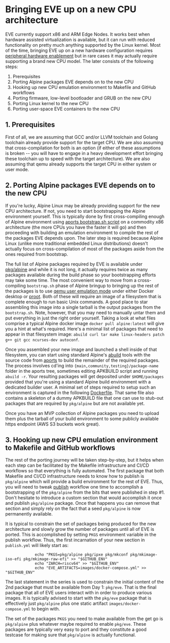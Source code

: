 # Bringing EVE up on a new CPU architecture

EVE currently support x86 and ARM Edge Nodes. It works best when hardware assisted virtualization is available, but it can run with reduced functionality on pretty much anything supported by the Linux kernel. Most of the time, bringing EVE up on a new hardware configuration requires [peripheral hardware enablement](HARDWARE-BRINGUP.md) but in rare cases it may actually require supporting a brand new CPU model. The later consists of the following steps:

1. Prerequisites
2. Porting Alpine packages EVE depends on to the new CPU
3. Hooking up new CPU emulation environment to Makefile and GitHub workflows
4. Porting firmware, low-level bootloader and GRUB on the new CPU
5. Porting Linux kernel to the new CPU
6. Porting user-space EVE containers to the new CPU

## 1. Prerequisites

First of all, we are assuming that GCC and/or LLVM toolchain and Golang toolchain already provide support for the target CPU. We are also assuming that cross-compilation for both is an option (if either of these assumptions is broken -- you will have to engage in a heavy development effort bringing these toolchain up to speed with the target architecture). We are also assuming that qemu already supports the target CPU in either system or user mode.

## 2. Porting Alpine packages EVE depends on to the new CPU

If you're lucky, Alpine Linux may be already providing support for the new CPU architecture. If not, you need to start bootstrapping the Alpine environment yourself. This is typically done by first cross-compiling enough of Alpine environment using [aports bootstrap.sh script](https://github.com/alpinelinux/aports/blob/master/scripts/bootstrap.sh) on a commodity x86 architecture (the more CPUs you have the faster it will go) and then proceeding with building an emulation environment to compile the rest of the packages EVE depends upon. The later step is required because Alpine Linux (unlike more traditional embedded Linux distributions) doesn't actually focus on cross-compilation of most of the packages aside from the ones required from bootstrap.

The full list of Alpine packages required by EVE is available under [pkg/alpine](../pkg/alpine) and while it is not long, it actually requires twice as many packages available during the build phase so your bootstrapping efforts may take some time. The most convenient way to move from a cross-compiling `bootstrap.sh` phase of Alpine bringup to bringing up the rest of the packages is to use [qemu user emulation mode](https://qemu.readthedocs.io/en/latest/user/index.html) under either Docker desktop or [proot](https://proot-me.github.io/). Both of these will require an image of a filesystem that is complete enough to run basic Unix commands. A good place to star assembling this image into a single tarball is the output packages from the `bootstrap.sh`. Note, however, that you may need to manually untar them and put everything in just the right order yourself. Taking a look at what files comprise a typical Alpine docker image `docker pull alpine:latest` will give you a hint at what's required. Here's a minimal list of packages that need to appear in that filesystem image: `abuild curl tar make linux-headers patch g++ git gcc ncurses-dev autoconf`.

Once you assembled your new image and launched a shell inside of that filesystem, you can start using standard Alpine's [abuild](https://wiki.alpinelinux.org/wiki/Abuild_and_Helpers) tools with the source code from [aports](https://github.com/alpinelinux/aports) to build the remainder of the required packages. The process involves cd'ing into `{main,community,testing}/package-name` folder in the aports tree, sometimes editing APKBUILD script and running `abuild -r`. Your resulting packages will get deposited under `$HOME/packages` provided that you're using a standard Alpine build environment with a dedicated builder user. A minimal set of steps required to setup such an environment is captured in the following [Dockerfile](../build-tools/src/scripts/Dockerfile.alpine.bootstrap). That same file also contains a skeleton of a dummy APKBUILD file that one can use to stub-out packages that are required by `pkg/alpine` but are not available yet.

Once you have an MVP collection of Alpine packages you need to upload them plus the tarball of your build environment to some publicly available https endpoint (AWS S3 buckets work great).

## 3. Hooking up new CPU emulation environment to Makefile and GitHub workflows

The rest of the porting journey will be taken step-by-step, but it helps when each step can be facilitated by the Makefile infrastructure and CI/CD workflows so that everything is fully automated. The first package that both Makefile and CI/CD infrastructure needs to know how to publish is `pkg/alpine` which will provide a build environment for the rest of EVE. Thus, you will need to tweak [publish](../.github/workflows/publish.yml) workflow one time to accomplish a bootstrapping of the `pkg/alpine` from the bits that were published in step #1. Don't hesitate to introduce a custom section that would accomplish it once and publish `pkg/alpine` package. Once that happens you can remove that section and simply rely on the fact that a seed `pkg/alpine` is now permanently available.

It is typical to constrain the set of packages being produced for the new architecture and slowly grow the number of packages until all of EVE is ported. This is accomplished by setting `PKGS` environment variable in the publish workflow. Thus, the first incarnation of your new section in `publish.yml` will likely start as:

```console
             echo "PKGS=pkg/alpine pkg/ipxe pkg/mkconf pkg/mkimage-iso-efi pkg/mkimage-raw-efi" >> "$GITHUB_ENV"
             echo "ZARCH=riscv64" >> "$GITHUB_ENV"
             echo "EVE_ARTIFACTS=images/docker-compose.yml" >> "$GITHUB_ENV"
```

The last statement in the series is used to constrain the initial content of the 2nd package that must be available from Day 1: `pkg/eve`. That is the final package that all of EVE users interact with in order to produce various images. It is typically advised to start with the `pkg/eve` package that is effectively just `pkg/alpine` plus one static artifact `images/docker-compose.yml` to begin with.

The set of the packages `PKGS` you need to make available from the get go is `pkg/alpine` plus whatever maybe required to enable `pkg/eve`. These packages are typically very easy to port and they constitute a good testcase for making sure that `pkg/alpine` is actually functional.
